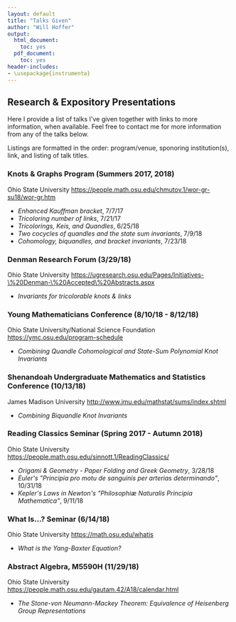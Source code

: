 ```yaml
---
layout: default
title: "Talks Given"
author: "Will Hoffer"
output:
  html_document:
    toc: yes
  pdf_document:
    toc: yes
header-includes:
- \usepackage{instrumenta}
---
```


## Research & Expository Presentations

Here I provide a list of talks I've given together with links to more information, when available. Feel free to contact me for more information from any of the talks below.

Listings are formatted in the order: program/venue, sponoring institution(s), link, and listing of talk titles.


### Knots & Graphs Program (Summers 2017, 2018) 

Ohio State University <https://people.math.osu.edu/chmutov.1/wor-gr-su18/wor-gr.htm>
 
- *Enhanced Kauffman bracket*, 7/7/17
- *Tricoloring number of links*, 7/21/17
- *Tricolorings, Keis, and Quandles*, 6/25/18
- *Two cocycles of quandles and the state sum invariants*, 7/9/18
- *Cohomology, biquandles, and bracket invariants*, 7/23/18


### Denman Research Forum (3/29/18)
Ohio State University <https://ugresearch.osu.edu/Pages/Initiatives-\%20Denman-\%20Accepted\%20Abstracts.aspx> 

- *Invariants for tricolorable knots & links*


### Young Mathematicians Conference (8/10/18 - 8/12/18)
Ohio State University/National Science Foundation <https://ymc.osu.edu/program-schedule> 

- *Combining Quandle Cohomological and State-Sum Polynomial Knot Invariants*

### Shenandoah Undergraduate Mathematics and Statistics Conference (10/13/18)

James Madison University <http://www.jmu.edu/mathstat/sums/index.shtml> 

- *Combining Biquandle Knot Invariants*


### Reading Classics Seminar (Spring 2017 - Autumn 2018) 

Ohio State University <https://people.math.osu.edu/sinnott.1/ReadingClassics/>

- *Origami & Geometry - Paper Folding and Greek Geometry*, 3/28/18
- *Euler's  "Principia pro motu de sanguinis per arterias determinando"*, 10/31/18
- *Kepler's Laws in Newton's "Philosophiæ Naturalis Principia Mathematica"*, 9/11/18
   

### What Is...? Seminar (6/14/18) 

Ohio State University <https://math.osu.edu/whatis>

- *What is the Yang-Baxter Equation?*


### Abstract Algebra, M5590H (11/29/18)

Ohio State University <https://people.math.osu.edu/gautam.42/A18/calendar.html>

- *The Stone-von Neumann-Mackey Theorem: Equivalence of Heisenberg Group Representations*